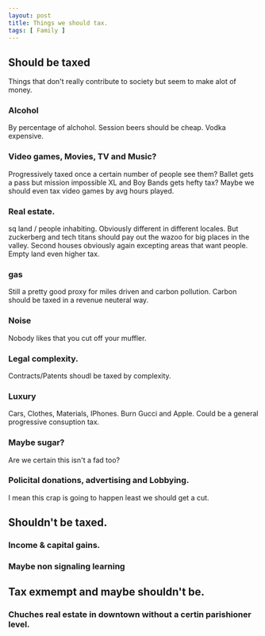 ```yaml
---
layout: post
title: Things we should tax. 
tags: [ Family ]
---
```


## Should be taxed
Things that don't really contribute to society but seem to make alot of money.

### Alcohol 
By percentage of alchohol. Session beers should be cheap. Vodka expensive.

### Video games, Movies, TV and Music?
Progressively taxed once a certain number of people see them? Ballet gets a pass but mission impossible XL and Boy Bands gets hefty tax?
Maybe we should even tax video games by avg hours played. 

### Real estate.
sq land / people inhabiting. Obviously different in different locales. 
But zuckerberg and tech titans should pay out the wazoo for big places in the valley. 
Second houses obviously again excepting areas that want people. 
Empty land even higher tax. 

### gas
Still a pretty good proxy for miles driven and carbon pollution.
Carbon should be taxed in a revenue neuteral way.

### Noise
Nobody likes that you cut off your muffler. 

### Legal complexity.
Contracts/Patents shoudl be taxed by complexity. 

### Luxury
Cars, Clothes, Materials, IPhones.
Burn Gucci and Apple. 
Could be a general progressive consuption tax.

### Maybe sugar? 
Are we certain this isn't a fad too? 

### Policital donations, advertising and Lobbying. 
I mean this crap is going to happen least we should get a cut. 

## Shouldn't be taxed.
###  Income & capital gains.
###  Maybe non signaling learning 


## Tax exmempt and maybe shouldn't be.
###  Chuches real estate in downtown without a certin parishioner level.



